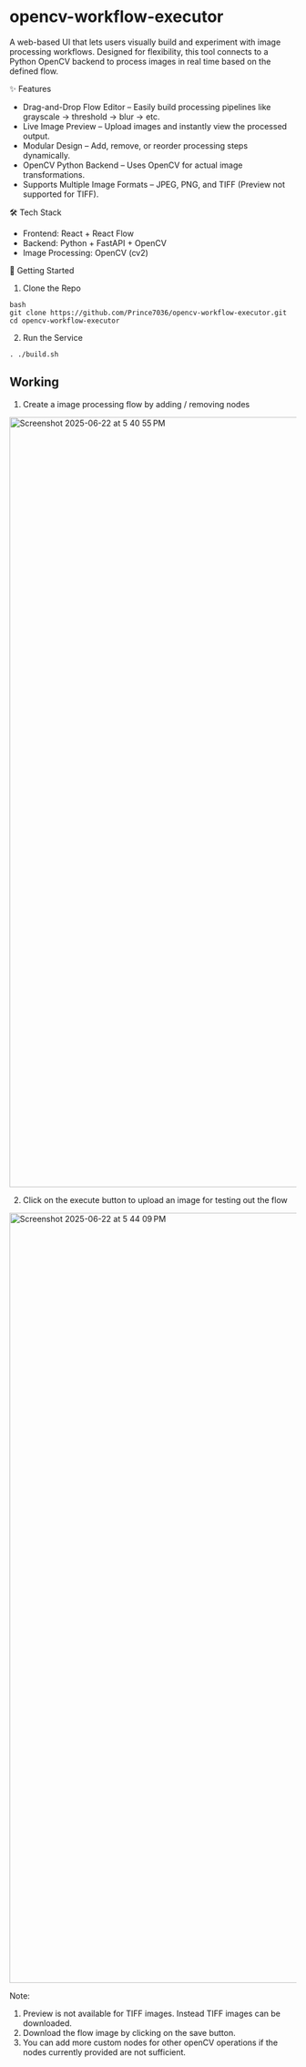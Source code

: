 # opencv-workflow-executor

A web-based UI that lets users visually build and experiment with image processing workflows. Designed for flexibility, this tool connects to a Python OpenCV backend to process images in real time based on the defined flow.

✨ Features

- Drag-and-Drop Flow Editor – Easily build processing pipelines like grayscale → threshold → blur → etc.
- Live Image Preview – Upload images and instantly view the processed output.
- Modular Design – Add, remove, or reorder processing steps dynamically.
- OpenCV Python Backend – Uses OpenCV for actual image transformations.
- Supports Multiple Image Formats – JPEG, PNG, and TIFF (Preview not supported for TIFF).

🛠️ Tech Stack

- Frontend: React + React Flow
- Backend: Python + FastAPI + OpenCV
- Image Processing: OpenCV (cv2)

🚀 Getting Started

1. Clone the Repo
```
bash
git clone https://github.com/Prince7036/opencv-workflow-executor.git
cd opencv-workflow-executor
```

2. Run the Service
```
. ./build.sh
```


## Working


1. Create a image processing flow by adding / removing nodes

<img width="1352" alt="Screenshot 2025-06-22 at 5 40 55 PM" src="https://github.com/user-attachments/assets/b9c930d1-5829-44ad-9f18-912d03fd36cc" />

2. Click on the execute button to upload an image for testing out the flow

<img width="1352" alt="Screenshot 2025-06-22 at 5 44 09 PM" src="https://github.com/user-attachments/assets/1195b759-e1d4-49d7-bced-0f8e8abf660d" />

Note:
1. Preview is not available for TIFF images. Instead TIFF images can be downloaded.
2. Download the flow image by clicking on the save button.
3. You can add more custom nodes for other openCV operations if the nodes currently provided are not sufficient.
